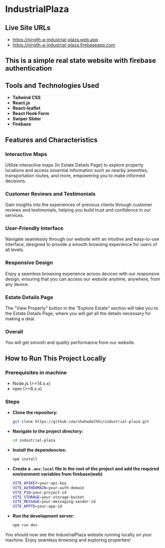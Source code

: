 # IndustrialPlaza

## Live Site URLs

- <https://ningth-a-industrial-plaza.web.app>
- <https://ningth-a-industrial-plaza.firebaseapp.com>

## This is a simple real state website with firebase authentication

## Tools and Technologies Used

- **Tailwind CSS**
- **React.js**
- **React-leaflet**
- **React Hook Form**
- **Swiper Slider**
- **Firebase**

## Features and Characteristics

### Interactive Maps
  
Utilize interactive maps [In Estate Details Page] to explore property locations and access essential information such as nearby amenities, transportation routes, and more, empowering you to make informed decisions.

### Customer Reviews and Testimonials
  
Gain insights into the experiences of previous clients through customer reviews and testimonials, helping you build trust and confidence in our services.

### User-Friendly Interface
  
Navigate seamlessly through our website with an intuitive and easy-to-use interface, designed to provide a smooth browsing experience for users of all levels.

### Responsive Design
  
Enjoy a seamless browsing experience across devices with our responsive design, ensuring that you can access our website anytime, anywhere, from any device.

### Estate Details Page
  
The "View Property" button in the "Explore Estate" section will take you to the Estate Details Page, where you will get all the details necessary for making a deal.

### Overall

You will get smooth and quality performance from our website.

## How to Run This Project Locally

### Prerequisites in machine

- Node.js (>=14.x.x)
- npm (>=6.x.x)

### Steps

- **Clone the repository:**

   ```sh
   git clone https://github.com/shahadathhs/industrial-plaza.git
   ```

- **Navigate to the project directory:**

   ```sh
   cd industrial-plaza
   ```

- **Install the dependencies:**

   ```sh
   npm install
   ```

- **Create a `.env.local` file in the root of the project and add the required environment variables from firebase(web)**

   ```sh
   VITE_APIKEY=your-api-key
   VITE_AUTHDOMAIN=your-auth-domain
   VITE_PID=your-project-id
   VITE_STORAGE=your-storage-bucket
   VITE_MESSAGE=your-messaging-sender-id
   VITE_APPTD=your-app-id
   ```

- **Run the development server:**

   ```sh
   npm run dev
   ```

You should now see the IndustrialPlaza website running locally on your machine. Enjoy seamless browsing and exploring properties!
